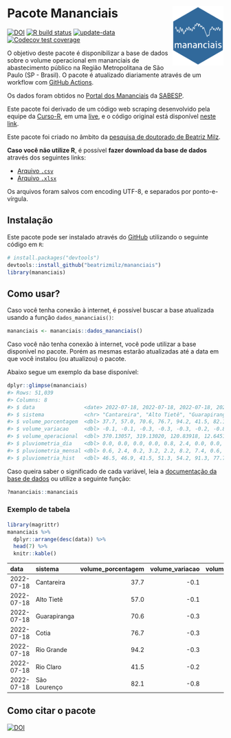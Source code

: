 
<!-- README.md is generated from README.Rmd. Please edit that file -->

# Pacote Mananciais <img src="man/figures/hexlogo.png" align="right" width = "120px"/>

<!-- badges: start -->

[![DOI](https://zenodo.org/badge/DOI/10.5281/zenodo.4733056.svg)](https://doi.org/10.5281/zenodo.4733056)
[![R build
status](https://github.com/beatrizmilz/mananciais/workflows/R-CMD-check/badge.svg)](https://github.com/beatrizmilz/mananciais/actions)
[![update-data](https://github.com/beatrizmilz/mananciais/actions/workflows/2-update_data.yaml/badge.svg)](https://github.com/beatrizmilz/mananciais/actions/workflows/2-update_data.yaml)
[![Codecov test
coverage](https://codecov.io/gh/beatrizmilz/mananciais/branch/master/graph/badge.svg)](https://codecov.io/gh/beatrizmilz/mananciais?branch=master)
<!-- badges: end -->

O objetivo deste pacote é disponibilizar a base de dados sobre o volume
operacional em mananciais de abastecimento público na Região
Metropolitana de São Paulo (SP - Brasil). O pacote é atualizado
diariamente através de um workflow com [GitHub
Actions](https://github.com/beatrizmilz/mananciais/actions).

Os dados foram obtidos no [Portal dos
Mananciais](http://mananciais.sabesp.com.br/Situacao) da
[SABESP](http://site.sabesp.com.br/site/Default.aspx).

Este pacote foi derivado de um código web scraping desenvolvido pela
equipe da [Curso-R](https://www.curso-r.com/), em uma
[live](https://youtu.be/jvZIxrMmOcQ), e o código original está
disponível [neste
link](https://github.com/curso-r/lives/blob/master/drafts/20200730_scraper_sabesp.R).

Este pacote foi criado no âmbito da [pesquisa de doutorado de Beatriz
Milz](https://beatrizmilz.github.io/tese/).

**Caso você não utilize R**, é possível **fazer download da base de
dados** através dos seguintes links:

  - [Arquivo
    `.csv`](https://github.com/beatrizmilz/mananciais/raw/master/inst/extdata/mananciais.csv)
  - [Arquivo
    `.xlsx`](https://github.com/beatrizmilz/mananciais/blob/master/inst/extdata/mananciais.xlsx?raw=true)

Os arquivos foram salvos com encoding UTF-8, e separados por
ponto-e-vírgula.

## Instalação

Este pacote pode ser instalado através do [GitHub](https://github.com/)
utilizando o seguinte código em `R`:

``` r
# install.packages("devtools")
devtools::install_github("beatrizmilz/mananciais")
library(mananciais)
```

## Como usar?

Caso você tenha conexão à internet, é possível buscar a base atualizada
usando a função `dados_mananciais()`:

``` r
mananciais <- mananciais::dados_mananciais() 
```

Caso você não tenha conexão à internet, você pode utilizar a base
disponível no pacote. Porém as mesmas estarão atualizadas até a data em
que você instalou (ou atualizou) o pacote.

Abaixo segue um exemplo da base disponível:

``` r
dplyr::glimpse(mananciais)
#> Rows: 51,039
#> Columns: 8
#> $ data                <date> 2022-07-18, 2022-07-18, 2022-07-18, 2022-07-18, 2…
#> $ sistema             <chr> "Cantareira", "Alto Tietê", "Guarapiranga", "Cotia…
#> $ volume_porcentagem  <dbl> 37.7, 57.0, 70.6, 76.7, 94.2, 41.5, 82.1, 37.8, 57…
#> $ volume_variacao     <dbl> -0.1, -0.1, -0.3, -0.3, -0.3, -0.2, -0.8, -0.1, -0…
#> $ volume_operacional  <dbl> 370.13057, 319.13020, 120.83918, 12.64513, 105.625…
#> $ pluviometria_dia    <dbl> 0.0, 0.0, 0.0, 0.0, 0.8, 2.4, 0.0, 0.0, 0.0, 0.0, …
#> $ pluviometria_mensal <dbl> 0.6, 2.4, 0.2, 3.2, 2.2, 8.2, 7.4, 0.6, 2.4, 0.2, …
#> $ pluviometria_hist   <dbl> 46.5, 46.9, 41.5, 51.3, 54.2, 91.3, 77.7, 46.5, 46…
```

Caso queira saber o significado de cada variável, leia a [documentação
da base de
dados](https://beatrizmilz.github.io/mananciais/reference/mananciais.html)
ou utilize a seguinte função:

``` r
?mananciais::mananciais
```

### Exemplo de tabela

``` r
library(magrittr)
mananciais %>% 
  dplyr::arrange(desc(data)) %>% 
  head(7) %>%
  knitr::kable()
```

| data       | sistema      | volume\_porcentagem | volume\_variacao | volume\_operacional | pluviometria\_dia | pluviometria\_mensal | pluviometria\_hist |
| :--------- | :----------- | ------------------: | ---------------: | ------------------: | ----------------: | -------------------: | -----------------: |
| 2022-07-18 | Cantareira   |                37.7 |            \-0.1 |           370.13057 |               0.0 |                  0.6 |               46.5 |
| 2022-07-18 | Alto Tietê   |                57.0 |            \-0.1 |           319.13020 |               0.0 |                  2.4 |               46.9 |
| 2022-07-18 | Guarapiranga |                70.6 |            \-0.3 |           120.83918 |               0.0 |                  0.2 |               41.5 |
| 2022-07-18 | Cotia        |                76.7 |            \-0.3 |            12.64513 |               0.0 |                  3.2 |               51.3 |
| 2022-07-18 | Rio Grande   |                94.2 |            \-0.3 |           105.62575 |               0.8 |                  2.2 |               54.2 |
| 2022-07-18 | Rio Claro    |                41.5 |            \-0.2 |             5.66770 |               2.4 |                  8.2 |               91.3 |
| 2022-07-18 | São Lourenço |                82.1 |            \-0.8 |            72.91625 |               0.0 |                  7.4 |               77.7 |

## Como citar o pacote

[![DOI](https://zenodo.org/badge/DOI/10.5281/zenodo.4733056.svg)](https://doi.org/10.5281/zenodo.4733056)
